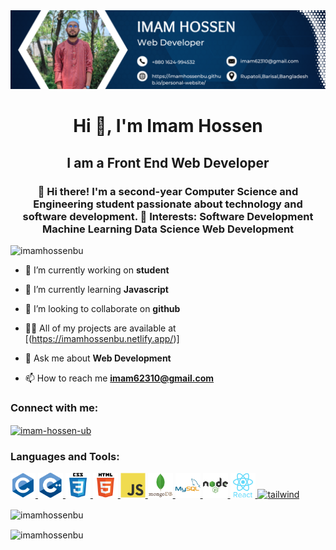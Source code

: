 <img src="imam.png">
<h1 align="center">Hi 👋, I'm Imam Hossen</h1>
<h2 align="center">I am a Front End Web Developer </h2>
<h3 align="center">👋 Hi there! I'm a second-year Computer Science and Engineering student passionate about technology and software development. 🌟 Interests: Software Development Machine Learning Data Science Web Development</h3>

<p align="left"> <img src="https://komarev.com/ghpvc/?username=imamhossenbu&label=Profile%20views&color=0e75b6&style=flat" alt="imamhossenbu" /> </p>

- 🔭 I’m currently working on **student**

- 🌱 I’m currently learning **Javascript**

- 👯 I’m looking to collaborate on **github**

- 👨‍💻 All of my projects are available at [(https://imamhossenbu.netlify.app/)]

- 💬 Ask me about **Web Development**

- 📫 How to reach me **imam62310@gmail.com**

<h3 align="left">Connect with me:</h3>
<p align="left">
<a href="https://linkedin.com/in/imam-hossen-ub" target="blank">
  <a href="https://facebook.com.com/in/imamhossainbu" target="blank">
  <img align="center" src="https://raw.githubusercontent.com/rahuldkjain/github-profile-readme-generator/master/src/images/icons/Social/linked-in-alt.svg" alt="imam-hossen-ub" height="30" width="40" /></a>
</p>

<h3 align="left">Languages and Tools:</h3>
<p align="left"> <a href="https://www.cprogramming.com/" target="_blank" rel="noreferrer"> <img src="https://raw.githubusercontent.com/devicons/devicon/master/icons/c/c-original.svg" alt="c" width="40" height="40"/> </a> <a href="https://www.w3schools.com/cpp/" target="_blank" rel="noreferrer"> <img src="https://raw.githubusercontent.com/devicons/devicon/master/icons/cplusplus/cplusplus-original.svg" alt="cplusplus" width="40" height="40"/> </a> <a href="https://www.w3schools.com/css/" target="_blank" rel="noreferrer"> <img src="https://raw.githubusercontent.com/devicons/devicon/master/icons/css3/css3-original-wordmark.svg" alt="css3" width="40" height="40"/> </a> <a href="https://www.w3.org/html/" target="_blank" rel="noreferrer"> <img src="https://raw.githubusercontent.com/devicons/devicon/master/icons/html5/html5-original-wordmark.svg" alt="html5" width="40" height="40"/> </a> <a href="https://developer.mozilla.org/en-US/docs/Web/JavaScript" target="_blank" rel="noreferrer"> <img src="https://raw.githubusercontent.com/devicons/devicon/master/icons/javascript/javascript-original.svg" alt="javascript" width="40" height="40"/> </a> <a href="https://www.mongodb.com/" target="_blank" rel="noreferrer"> <img src="https://raw.githubusercontent.com/devicons/devicon/master/icons/mongodb/mongodb-original-wordmark.svg" alt="mongodb" width="40" height="40"/> </a> <a href="https://www.mysql.com/" target="_blank" rel="noreferrer"> <img src="https://raw.githubusercontent.com/devicons/devicon/master/icons/mysql/mysql-original-wordmark.svg" alt="mysql" width="40" height="40"/> </a> <a href="https://nodejs.org" target="_blank" rel="noreferrer"> <img src="https://raw.githubusercontent.com/devicons/devicon/master/icons/nodejs/nodejs-original-wordmark.svg" alt="nodejs" width="40" height="40"/> </a> <a href="https://reactjs.org/" target="_blank" rel="noreferrer"> <img src="https://raw.githubusercontent.com/devicons/devicon/master/icons/react/react-original-wordmark.svg" alt="react" width="40" height="40"/> </a> <a href="https://tailwindcss.com/" target="_blank" rel="noreferrer"> <img src="https://www.vectorlogo.zone/logos/tailwindcss/tailwindcss-icon.svg" alt="tailwind" width="40" height="40"/> </a> </p>

<p><img align="center" src="https://github-readme-stats.vercel.app/api/top-langs?username=imamhossenbu&show_icons=true&locale=en&layout=compact" alt="imamhossenbu" /></p>

<p><img align="center" src="https://github-readme-streak-stats.herokuapp.com/?user=imamhossenbu&" alt="imamhossenbu" /></p>
